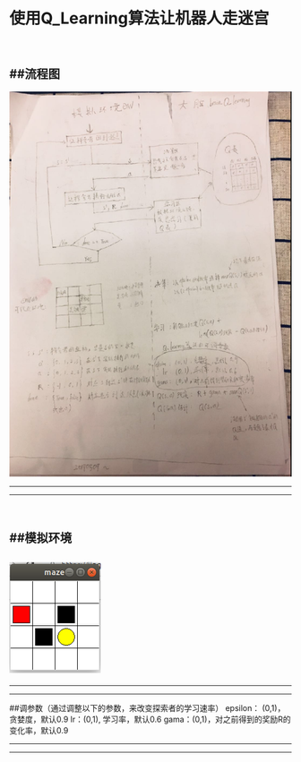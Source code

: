 使用Q_Learning算法让机器人走迷宫
=== 
  <br />
  
##流程图
---
![](flowChart.png)
***
***

  <br />
  
##模拟环境
-----
![](maze.png  )
---
***
***
##调参数（通过调整以下的参数，来改变探索者的学习速率）
epsilon： (0,1)，贪婪度，默认0.9
lr：(0,1), 学习率，默认0.6
gama：(0,1)，对之前得到的奖励R的变化率，默认0.9
***
***
